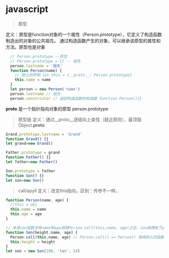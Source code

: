 # javascript
> 原型

定义：原型是function对象的一个属性（Person.prototype），它定义了构造函数制造出的对象的公共祖先。
通过构造函数产生的对象，可以继承该原型的属性和方法。原型也是对象
```js
  // Person.prototype --原型
  // Person.prototype = {} -- 祖先
  person.lastname = '祖先'
  function Person(name) {
    // 隐士的声明 let this = {__proto__: Person.prototype}
    this.name = name
  }
  let person = new Person('name')
  person.lastname // 组先
  person.constrcutor // 返回构造函数的构造器 function Person(){}
```
__proto__ 是一个指针指向对象的原型 person.prototype

> 原型链
定义：通过__proto__逐级向上查找（就近原则），最顶层Object.__proto__
```js
Grand.prototype.lastname = 'Grand'
function Grand() {}
let grand=new Grand()

Father.prototype = grand
function Father() {}
let father=new Father()

Son.prototype = father
function Son() {}
let son=new Son()
```

> call/apyll
定义：改变this指向。区别：传参不一样。
```js
function Person(name, age) {
  //this = obj
  this.name = name
  this.age = age
}

// 本来son函数没有name和age调用Person.call(this,name, age)之后，son就拥有了person的功能
function Son(height,name, age) {
  Person.call(this,name, age) // Person.call() == Person() 借用别人的函数实现自己的功能 obj = {name:'tan',age:24,height:122}
  this.height = height
}
let son = new Son(100, 'tan', 24)
```
